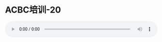 # ACBC培训-20

<audio style="width: 100%;" preload="false" controls controlslist="nodownload"><source src="http://file.simai.life/audio/mp3/old/12141.mp3" type="audio/mpeg">Your browser does not support the audio element.</audio>


